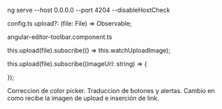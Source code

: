 
ng serve --host 0.0.0.0 --port 4204 --disableHostCheck

config.ts
  upload?: (file: File) => Observable<string>;



angular-editor-toolbar.component.ts

this.upload(file).subscribe(() => this.watchUploadImage);

this.upload(file).subscribe((imageUrl: string) => {

});


Correccion de color picker.
Traduccion de botones y alertas.
Cambio en como recibe la imagen de upload e inserción de link.
